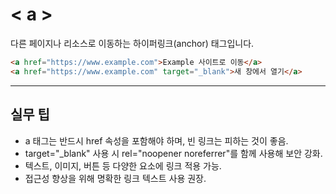 # < a >

다른 페이지나 리소스로 이동하는 하이퍼링크(anchor) 태그입니다.

```html
<a href="https://www.example.com">Example 사이트로 이동</a>
<a href="https://www.example.com" target="_blank">새 창에서 열기</a>
```

---

## 실무 팁
- a 태그는 반드시 href 속성을 포함해야 하며, 빈 링크는 피하는 것이 좋음.
- target="_blank" 사용 시 rel="noopener noreferrer"를 함께 사용해 보안 강화.
- 텍스트, 이미지, 버튼 등 다양한 요소에 링크 적용 가능.
- 접근성 향상을 위해 명확한 링크 텍스트 사용 권장.
